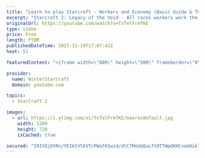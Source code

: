 ```yaml
---
title: "Learn to play Starcraft - Workers and Economy (Basic Guide & Tutorial)"
excerpt: "Starcraft 2: Legacy of the Void - All races workers work the same (mule notwithstanding!)  Wiki on mining: http://wiki.teamliquid.net/starcraft2/Mining_Minerals"
originalUrl: https://youtube.com/watch?v=TxTelFrmfKE
type: video
price: Free
length: PT8M
publishedDateTime: 2017-11-19T17:07:42Z
heat: 51

featuredContent: "<iframe width=\"800\" height=\"500\" frameborder=\"0\" src=\"https://www.youtube.com/embed/TxTelFrmfKE\" allow=\"accelerometer; autoplay; encrypted-media; gyroscope; picture-in-picture\" allowfullscreen></iframe>"

provider:
  name: WinterStarcraft
  domain: youtube.com

topics:
  - StarCraft 2

images:
  - url: https://i.ytimg.com/vi/TxTelFrmfKE/maxresdefault.jpg
    width: 1280
    height: 720
    isCached: true

secured: "I9IVQjOYRn/YEIktV56VTcPWafKSwzd/dtCfMeUGQuLft0TTWpOKHCxom6ikly4Xk0xeXnS6VQta6bhqASkJn+QYxjO3kKqyjZ4h94R+fJcQKcUhaXFCwDajcTr27hFu6T4+wWzECXBJ+mFnoiQ4SWGDpxu01muyYCJ488Q2slscKIM2/yuXQDBzGw3HJQCm/kt111BvCVKw5VXjZTmdbl4pkm6pA0bfci75ZGS4/KMUH4Iae42ol0M5fhALGa7Wv3qG0cx17IIlqRQdFqh7G1/mL3k675accvsA8QZzL11AQ4eLngSGdkVWirrKJksPbuJngR7gs/ipvidacV+lltDw8lY/jrPQmkjnoBs27xZ7qfjkCcyhOJAzhLfUZIqSdenlzzzJwQsrKYI0H9VGFr7XqH7Fiy7zcqNba4nMg+M=;6fO6HEQZrNdKEy+ufyYwwg=="
---
```


